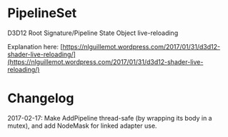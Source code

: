 # PipelineSet
D3D12 Root Signature/Pipeline State Object live-reloading

Explanation here: [https://nlguillemot.wordpress.com/2017/01/31/d3d12-shader-live-reloading/](https://nlguillemot.wordpress.com/2017/01/31/d3d12-shader-live-reloading/)

# Changelog

2017-02-17: Make AddPipeline thread-safe (by wrapping its body in a mutex), and add NodeMask for linked adapter use.
